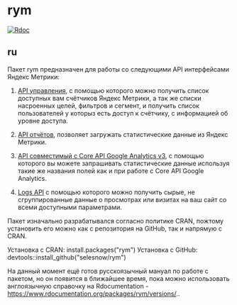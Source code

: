 # rym
[![Rdoc](http://www.rdocumentation.org/badges/version/rym)](http://www.rdocumentation.org/packages/rym)

## ru
Пакет rym предназначен для работы со следующими API интерфейсами Яндекс Метрики:

1. [API управления](https://tech.yandex.ru/metrika/doc/api2/management/intro-docpage/), с помощью которого можно получить список доступных вам счётчиков Яндекс Метрики, а так же списки насроенных целей, фильтров и сегмент, и получить список пользователей у которыз есть доступ к счётчику, с информацией об уровне доступа.

2. [API отчётов](https://tech.yandex.ru/metrika/doc/api2/api_v1/intro-docpage/), позволяет загружать статистические данные из Яндекс Метрики.

3. [API совместимый с Core API Google Analytics v3](https://tech.yandex.ru/metrika/doc/api2/ga/intro-docpage/), с помощью которого вы можете запрашивать статистические данные используя такие же названия полей как и при работе с Core API Google Analytics.

4. [Logs API](https://tech.yandex.ru/metrika/doc/api2/logs/intro-docpage/) с помощью которого можно получить сырые, не сгруппированные данные о просмотрах или визитах на ваш сайт со всеми доступными параметрами.

Пакет изначально разрабатывался согласно политике CRAN, пожтому установить его можно как с репозитория на GitHub, так и напрямую с CRAN.

Установка с CRAN: install.packages("rym")
Установка с GitHub: devtools::install_github("selesnow/rym")

На данный момент ещё готов русскоязычный мануал по работе с пакетом, но он появится в ближайшее время, пока можно использовать англоязычную справочку на Rdocumentation - https://www.rdocumentation.org/packages/rym/versions/..

